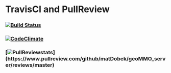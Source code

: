 # TravisCI and PullReview
### [![Build Status](https://travis-ci.org/matDobek/geoMMO_server.svg?branch=master)](https://travis-ci.org/matDobek/geoMMO_server)
### [![CodeClimate](https://codeclimate.com/github/matDobek/geoMMO_server/badges/gpa.svg)](https://codeclimate.com/github/matDobek/geoMMO_server)
### [![PullReviewstats](https://www.pullreview.com/github/matDobek/geoMMO_server/badges/master.svg?)](https://www.pullreview.com/github/matDobek/geoMMO_server/reviews/master)

#

